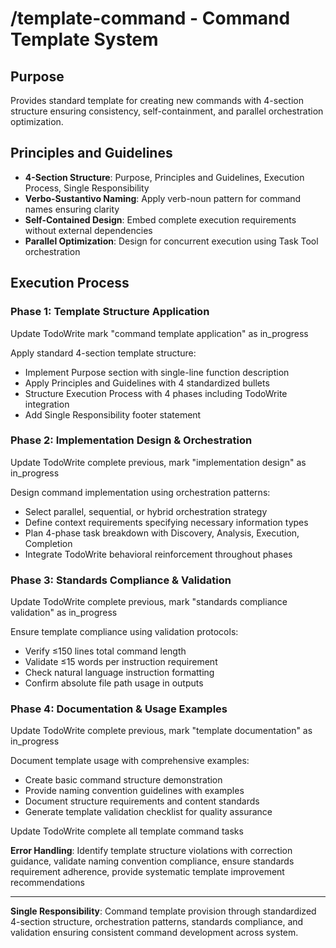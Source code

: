 # /template-command - Command Template System

## Purpose
Provides standard template for creating new commands with 4-section structure ensuring consistency, self-containment, and parallel orchestration optimization.

## Principles and Guidelines
- **4-Section Structure**: Purpose, Principles and Guidelines, Execution Process, Single Responsibility
- **Verbo-Sustantivo Naming**: Apply verb-noun pattern for command names ensuring clarity
- **Self-Contained Design**: Embed complete execution requirements without external dependencies
- **Parallel Optimization**: Design for concurrent execution using Task Tool orchestration

## Execution Process

### Phase 1: Template Structure Application
Update TodoWrite mark "command template application" as in_progress

Apply standard 4-section template structure:
- Implement Purpose section with single-line function description
- Apply Principles and Guidelines with 4 standardized bullets
- Structure Execution Process with 4 phases including TodoWrite integration
- Add Single Responsibility footer statement

### Phase 2: Implementation Design & Orchestration
Update TodoWrite complete previous, mark "implementation design" as in_progress

Design command implementation using orchestration patterns:
- Select parallel, sequential, or hybrid orchestration strategy
- Define context requirements specifying necessary information types
- Plan 4-phase task breakdown with Discovery, Analysis, Execution, Completion
- Integrate TodoWrite behavioral reinforcement throughout phases

### Phase 3: Standards Compliance & Validation
Update TodoWrite complete previous, mark "standards compliance validation" as in_progress

Ensure template compliance using validation protocols:
- Verify ≤150 lines total command length
- Validate ≤15 words per instruction requirement
- Check natural language instruction formatting
- Confirm absolute file path usage in outputs

### Phase 4: Documentation & Usage Examples
Update TodoWrite complete previous, mark "template documentation" as in_progress

Document template usage with comprehensive examples:
- Create basic command structure demonstration
- Provide naming convention guidelines with examples
- Document structure requirements and content standards
- Generate template validation checklist for quality assurance

Update TodoWrite complete all template command tasks

**Error Handling**: Identify template structure violations with correction guidance, validate naming convention compliance, ensure standards requirement adherence, provide systematic template improvement recommendations

---

**Single Responsibility**: Command template provision through standardized 4-section structure, orchestration patterns, standards compliance, and validation ensuring consistent command development across system.